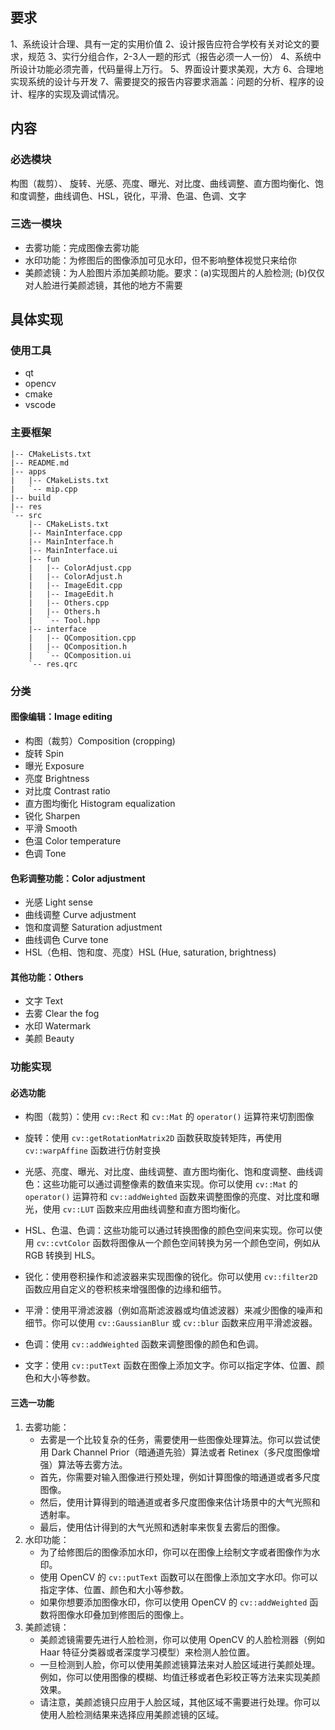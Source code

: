 ## 要求
1、系统设计合理、具有一定的实用价值
2、设计报告应符合学校有关对论文的要求，规范
3、实行分组合作，2-3人一题的形式（报告必须一人一份）
4、系统中所设计功能必须完善，代码量得上万行。
5、界面设计要求美观，大方
6、合理地实现系统的设计与开发
7、需要提交的报告内容要求涵盖：问题的分析、程序的设计、程序的实现及调试情况。
## 内容
### 必选模块
构图（裁剪）、 旋转、光感、亮度、曝光、对比度、曲线调整、直方图均衡化、饱和度调整，曲线调色、HSL，锐化，平滑、色温、色调、文字
### 三选一模块
- 去雾功能：完成图像去雾功能
- 水印功能：为修图后的图像添加可见水印，但不影响整体视觉只来给你
- 美颜滤镜：为人脸图片添加美颜功能。要求：(a)实现图片的人脸检测; (b)仅仅对人脸进行美颜滤镜，其他的地方不需要
## 具体实现
### 使用工具
- qt
- opencv
- cmake
- vscode
### 主要框架
```
|-- CMakeLists.txt
|-- README.md
|-- apps
|   |-- CMakeLists.txt
|   `-- mip.cpp
|-- build
|-- res
`-- src
    |-- CMakeLists.txt
    |-- MainInterface.cpp
    |-- MainInterface.h
    |-- MainInterface.ui
    |-- fun
    |   |-- ColorAdjust.cpp
    |   |-- ColorAdjust.h
    |   |-- ImageEdit.cpp
    |   |-- ImageEdit.h
    |   |-- Others.cpp
    |   |-- Others.h
    |   `-- Tool.hpp
    |-- interface
    |   |-- QComposition.cpp
    |   |-- QComposition.h
    |   `-- QComposition.ui
    `-- res.qrc
```
### 分类
#### 图像编辑：Image editing
- 构图（裁剪）Composition (cropping)
- 旋转 Spin
- 曝光 Exposure
- 亮度 Brightness
- 对比度 Contrast ratio
- 直方图均衡化 Histogram equalization
- 锐化 Sharpen
- 平滑 Smooth
- 色温 Color temperature
- 色调 Tone
#### 色彩调整功能：Color adjustment
- 光感 Light sense
- 曲线调整 Curve adjustment
- 饱和度调整 Saturation adjustment
- 曲线调色 Curve tone
- HSL（色相、饱和度、亮度）HSL (Hue, saturation, brightness)
#### 其他功能：Others
- 文字 Text
- 去雾 Clear the fog
- 水印 Watermark
- 美颜 Beauty
### 功能实现
#### 必选功能
- 构图（裁剪）：使用 `cv::Rect` 和 `cv::Mat` 的 `operator()` 运算符来切割图像

- 旋转：使用 `cv::getRotationMatrix2D` 函数获取旋转矩阵，再使用 `cv::warpAffine` 函数进行仿射变换

- 光感、亮度、曝光、对比度、曲线调整、直方图均衡化、饱和度调整、曲线调色：这些功能可以通过调整像素的数值来实现。你可以使用 `cv::Mat` 的 `operator()` 运算符和 `cv::addWeighted` 函数来调整图像的亮度、对比度和曝光，使用 `cv::LUT` 函数来应用曲线调整和直方图均衡化。

- HSL、色温、色调：这些功能可以通过转换图像的颜色空间来实现。你可以使用 `cv::cvtColor` 函数将图像从一个颜色空间转换为另一个颜色空间，例如从 RGB 转换到 HLS。

- 锐化：使用卷积操作和滤波器来实现图像的锐化。你可以使用 `cv::filter2D` 函数应用自定义的卷积核来增强图像的边缘和细节。

- 平滑：使用平滑滤波器（例如高斯滤波器或均值滤波器）来减少图像的噪声和细节。你可以使用 `cv::GaussianBlur` 或 `cv::blur` 函数来应用平滑滤波器。

- 色调：使用 `cv::addWeighted` 函数来调整图像的颜色和色调。

- 文字：使用 `cv::putText` 函数在图像上添加文字。你可以指定字体、位置、颜色和大小等参数。
#### 三选一功能
1. 去雾功能：
   - 去雾是一个比较复杂的任务，需要使用一些图像处理算法。你可以尝试使用 Dark Channel Prior（暗通道先验）算法或者 Retinex（多尺度图像增强）算法等去雾方法。
   - 首先，你需要对输入图像进行预处理，例如计算图像的暗通道或者多尺度图像。
   - 然后，使用计算得到的暗通道或者多尺度图像来估计场景中的大气光照和透射率。
   - 最后，使用估计得到的大气光照和透射率来恢复去雾后的图像。
2. 水印功能：
   - 为了给修图后的图像添加水印，你可以在图像上绘制文字或者图像作为水印。
   - 使用 OpenCV 的 `cv::putText` 函数可以在图像上添加文字水印。你可以指定字体、位置、颜色和大小等参数。
   - 如果你想要添加图像水印，你可以使用 OpenCV 的 `cv::addWeighted` 函数将图像水印叠加到修图后的图像上。
3. 美颜滤镜：
   - 美颜滤镜需要先进行人脸检测，你可以使用 OpenCV 的人脸检测器（例如 Haar 特征分类器或者深度学习模型）来检测人脸位置。
   - 一旦检测到人脸，你可以使用美颜滤镜算法来对人脸区域进行美颜处理。例如，你可以使用图像的模糊、均值迁移或者色彩校正等方法来实现美颜效果。
   - 请注意，美颜滤镜只应用于人脸区域，其他区域不需要进行处理。你可以使用人脸检测结果来选择应用美颜滤镜的区域。